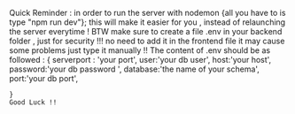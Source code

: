 Quick Reminder : 
    in order to run the server with nodemon {all you have to is type "npm run dev"};
    this will make it easier for you , instead of relaunching the server everytime !
    BTW make sure to create a file .env in your backend folder , just for security !!!
    no need to add it in the frontend file it may cause some problems just type it manually !!
    The content of .env should be as followed :
    {
        serverport : 'your port',
        user:'your db user',
        host:'your host',
        password:'your db password ',
        database:'the name of your schema',
        port:'your db port',

    }
    Good Luck !!